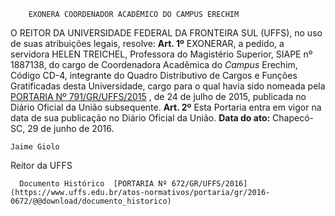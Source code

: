         EXONERA COORDENADOR ACADÊMICO DO CAMPUS ERECHIM  

 O REITOR DA UNIVERSIDADE FEDERAL DA FRONTEIRA SUL (UFFS), no uso de suas atribuições legais, resolve:   **Art. 1º** EXONERAR, a pedido, a servidora HELEN TREICHEL, Professora do Magistério Superior, SIAPE nº 1887138, do cargo de Coordenadora Acadêmica do *Campus* Erechim, Código CD-4, integrante do Quadro Distributivo de Cargos e Funções Gratificadas desta Universidade, cargo para o qual havia sido nomeada pela [PORTARIA Nº 791/GR/UFFS/2015](https://www.uffs.edu.br/atos-normativos/portaria/gr/2015-0791)  , de 24 de julho de 2015, publicada no Diário Oficial da União subsequente.   **Art. 2º** Esta Portaria entra em vigor na data de sua publicação no Diário Oficial da União.      **Data do ato:** Chapecó-SC, 29 de junho de 2016.   
 

    Jaime Giolo   
 Reitor da UFFS 

      Documento Histórico  [PORTARIA Nº 672/GR/UFFS/2016](https://www.uffs.edu.br/atos-normativos/portaria/gr/2016-0672/@@download/documento_historico)     
      
